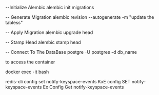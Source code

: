 --Initialize Alembic
alembic init migrations

-- Generate Migration
alembic revision --autogenerate -m "update the tabless"

-- Apply Migration
alembic upgrade head

-- Stamp Head
alembic stamp head

-- Connect To The DataBase
postgre -U postgres -d db_name

to access the container

docker exec -it <containerID> bash

redis-cli
config set notify-keyspace-events KxE
config SET notify-keyspace-events Ex
Config Get notify-keyspace-events
